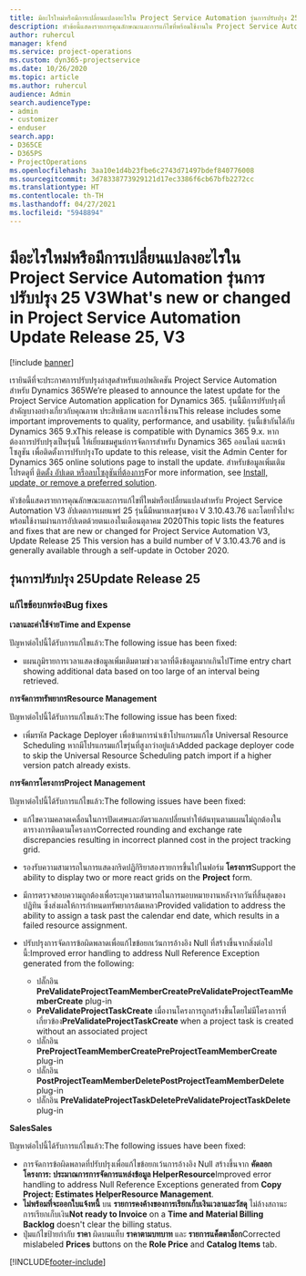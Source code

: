 ```yaml
---
title: มีอะไรใหม่หรือมีการเปลี่ยนแปลงอะไรใน Project Service Automation รุ่นการปรับปรุง 25 V3
description: หัวข้อนี้แสดงรายการคุณลักษณะและการแก้ไขที่พร้อมใช้งานใน Project Service Automation รุ่นการปรับปรุง 25 V3
author: ruhercul
manager: kfend
ms.service: project-operations
ms.custom: dyn365-projectservice
ms.date: 10/26/2020
ms.topic: article
ms.author: ruhercul
audience: Admin
search.audienceType:
- admin
- customizer
- enduser
search.app:
- D365CE
- D365PS
- ProjectOperations
ms.openlocfilehash: 3aa10e1d4b23fbe6c2743d71497bdef840776008
ms.sourcegitcommit: 3d78338773929121d17ec3386f6cb67bfb2272cc
ms.translationtype: HT
ms.contentlocale: th-TH
ms.lasthandoff: 04/27/2021
ms.locfileid: "5948894"
---
```

# <a name="whats-new-or-changed-in-project-service-automation-update-release-25-v3"></a><span data-ttu-id="50bd5-103">มีอะไรใหม่หรือมีการเปลี่ยนแปลงอะไรใน Project Service Automation รุ่นการปรับปรุง 25 V3</span><span class="sxs-lookup"><span data-stu-id="50bd5-103">What's new or changed in Project Service Automation Update Release 25, V3</span></span>

[!include [banner](../includes/psa-now-project-operations.md)]

<span data-ttu-id="50bd5-104">เรายินดีที่จะประกาศการปรับปรุงล่าสุดสำหรับแอปพลิเคชัน Project Service Automation สำหรับ Dynamics 365</span><span class="sxs-lookup"><span data-stu-id="50bd5-104">We’re pleased to announce the latest update for the Project Service Automation application for Dynamics 365.</span></span> <span data-ttu-id="50bd5-105">รุ่นนี้มีการปรับปรุงที่สำคัญบางอย่างเกี่ยวกับคุณภาพ ประสิทธิภาพ และการใช้งาน</span><span class="sxs-lookup"><span data-stu-id="50bd5-105">This release includes some important improvements to quality, performance, and usability.</span></span> <span data-ttu-id="50bd5-106">รุ่นนี้เข้ากันได้กับ Dynamics 365 9.x</span><span class="sxs-lookup"><span data-stu-id="50bd5-106">This release is compatible with Dynamics 365 9.x.</span></span> <span data-ttu-id="50bd5-107">หากต้องการปรับปรุงเป็นรุ่นนี้ ให้เยี่ยมชมศูนย์การจัดการสำหรับ Dynamics 365 ออนไลน์ และหน้าโซลูชัน เพื่อติดตั้งการปรับปรุง</span><span class="sxs-lookup"><span data-stu-id="50bd5-107">To update to this release, visit the Admin Center for Dynamics 365 online solutions page to install the update.</span></span> <span data-ttu-id="50bd5-108">สำหรับข้อมูลเพิ่มเติม โปรดดูที่ [ติดตั้ง อัปเดต หรือลบโซลูชันที่ต้องการ](/power-platform/admin/install-remove-preferred-solution)</span><span class="sxs-lookup"><span data-stu-id="50bd5-108">For more information, see [Install, update, or remove a preferred solution](/power-platform/admin/install-remove-preferred-solution).</span></span>

<span data-ttu-id="50bd5-109">หัวข้อนี้แสดงรายการคุณลักษณะและการแก้ไขที่ใหม่หรือเปลี่ยนแปลงสำหรับ Project Service Automation V3 อัปเดตการเผยแพร่ 25 รุ่นนี้มีหมายเลขรุ่นของ V 3.10.43.76 และโดยทั่วไปจะพร้อมใช้งานผ่านการอัปเดตด้วยตนเองในเดือนตุลาคม 2020</span><span class="sxs-lookup"><span data-stu-id="50bd5-109">This topic lists the features and fixes that are new or changed for Project Service Automation V3, Update Release 25 This version has a build number of V 3.10.43.76 and is generally available through a self-update in October 2020.</span></span>

## <a name="update-release-25"></a><span data-ttu-id="50bd5-110">รุ่นการปรับปรุง 25</span><span class="sxs-lookup"><span data-stu-id="50bd5-110">Update Release 25</span></span>

### <a name="bug-fixes"></a><span data-ttu-id="50bd5-111">แก้ไขข้อบกพร่อง</span><span class="sxs-lookup"><span data-stu-id="50bd5-111">Bug fixes</span></span>

<span data-ttu-id="50bd5-112">**เวลาและค่าใช้จ่าย**</span><span class="sxs-lookup"><span data-stu-id="50bd5-112">**Time and Expense**</span></span>

<span data-ttu-id="50bd5-113">ปัญหาต่อไปนี้ได้รับการแก้ไขแล้ว:</span><span class="sxs-lookup"><span data-stu-id="50bd5-113">The following issue has been fixed:</span></span>

- <span data-ttu-id="50bd5-114">แผนภูมิรายการเวลาแสดงข้อมูลเพิ่มเติมตามช่วงเวลาที่ดึงข้อมูลมากเกินไป</span><span class="sxs-lookup"><span data-stu-id="50bd5-114">Time entry chart showing additional data based on too large of an interval being retrieved.</span></span>

<span data-ttu-id="50bd5-115">**การจัดการทรัพยากร**</span><span class="sxs-lookup"><span data-stu-id="50bd5-115">**Resource Management**</span></span>

<span data-ttu-id="50bd5-116">ปัญหาต่อไปนี้ได้รับการแก้ไขแล้ว:</span><span class="sxs-lookup"><span data-stu-id="50bd5-116">The following issue has been fixed:</span></span>

- <span data-ttu-id="50bd5-117">เพิ่มรหัส Package Deployer เพื่อข้ามการนำเข้าโปรแกรมแก้ไข Universal Resource Scheduling หากมีโปรแกรมแก้ไขรุ่นที่สูงกว่าอยู่แล้ว</span><span class="sxs-lookup"><span data-stu-id="50bd5-117">Added package deployer code to skip the Universal Resource Scheduling patch import if a higher version patch already exists.</span></span>

<span data-ttu-id="50bd5-118">**การจัดการโครงการ**</span><span class="sxs-lookup"><span data-stu-id="50bd5-118">**Project Management**</span></span>

<span data-ttu-id="50bd5-119">ปัญหาต่อไปนี้ได้รับการแก้ไขแล้ว:</span><span class="sxs-lookup"><span data-stu-id="50bd5-119">The following issues have been fixed:</span></span>

- <span data-ttu-id="50bd5-120">แก้ไขความคลาดเคลื่อนในการปัดเศษและอัตราแลกเปลี่ยนทำให้ต้นทุนตามแผนไม่ถูกต้องในตารางการติดตามโครงการ</span><span class="sxs-lookup"><span data-stu-id="50bd5-120">Corrected rounding and exchange rate discrepancies resulting in incorrect planned cost in the project tracking grid.</span></span>
- <span data-ttu-id="50bd5-121">รองรับความสามารถในการแสดงกริดปฏิกิริยาสองรายการขึ้นไปในฟอร์ม **โครงการ**</span><span class="sxs-lookup"><span data-stu-id="50bd5-121">Support the ability to display two or more react grids on the **Project** form.</span></span>
- <span data-ttu-id="50bd5-122">มีการตรวจสอบความถูกต้องเพื่อระบุความสามารถในการมอบหมายงานหลังจากวันที่สิ้นสุดของปฏิทิน ซึ่งส่งผลให้การกำหนดทรัพยากรล้มเหลว</span><span class="sxs-lookup"><span data-stu-id="50bd5-122">Provided validation to address the ability to assign a task past the calendar end date, which results in a failed resource assignment.</span></span>
- <span data-ttu-id="50bd5-123">ปรับปรุงการจัดการข้อผิดพลาดเพื่อแก้ไขข้อยกเว้นการอ้างอิง Null ที่สร้างขึ้นจากสิ่งต่อไปนี้:</span><span class="sxs-lookup"><span data-stu-id="50bd5-123">Improved error handling to address Null Reference Exception generated from the following:</span></span>

    - <span data-ttu-id="50bd5-124">ปลั๊กอิน **PreValidateProjectTeamMemberCreate**</span><span class="sxs-lookup"><span data-stu-id="50bd5-124">**PreValidateProjectTeamMemberCreate** plug-in</span></span>
    - <span data-ttu-id="50bd5-125">**PreValidateProjectTaskCreate** เมื่องานโครงการถูกสร้างขึ้นโดยไม่มีโครงการที่เกี่ยวข้อง</span><span class="sxs-lookup"><span data-stu-id="50bd5-125">**PreValidateProjectTaskCreate** when a project task is created without an associated project</span></span>
    - <span data-ttu-id="50bd5-126">ปลั๊กอิน **PreProjectTeamMemberCreate**</span><span class="sxs-lookup"><span data-stu-id="50bd5-126">**PreProjectTeamMemberCreate** plug-in</span></span>
    - <span data-ttu-id="50bd5-127">ปลั๊กอิน **PostProjectTeamMemberDelete**</span><span class="sxs-lookup"><span data-stu-id="50bd5-127">**PostProjectTeamMemberDelete** plug-in</span></span>
    - <span data-ttu-id="50bd5-128">ปลั๊กอิน **PreValidateProjectTaskDelete**</span><span class="sxs-lookup"><span data-stu-id="50bd5-128">**PreValidateProjectTaskDelete** plug-in</span></span>

<span data-ttu-id="50bd5-129">**Sales**</span><span class="sxs-lookup"><span data-stu-id="50bd5-129">**Sales**</span></span>

<span data-ttu-id="50bd5-130">ปัญหาต่อไปนี้ได้รับการแก้ไขแล้ว:</span><span class="sxs-lookup"><span data-stu-id="50bd5-130">The following issues have been fixed:</span></span>

- <span data-ttu-id="50bd5-131">การจัดการข้อผิดพลาดที่ปรับปรุงเพื่อแก้ไขข้อยกเว้นการอ้างอิง Null สร้างขึ้นจาก **คัดลอกโครงการ: ประมาณการการจัดการแหล่งข้อมูล HelperResource**</span><span class="sxs-lookup"><span data-stu-id="50bd5-131">Improved error handling to address Null Reference Exceptions generated from **Copy Project: Estimates HelperResource Management**.</span></span>
- <span data-ttu-id="50bd5-132">**ไม่พร้อมที่จะออกใบแจ้งหนี้** บน **รายการคงค้างของการเรียกเก็บเงินเวลาและวัสดุ** ไม่ล้างสถานะการเรียกเก็บเงิน</span><span class="sxs-lookup"><span data-stu-id="50bd5-132">**Not ready to Invoice** on a **Time and Material Billing Backlog** doesn't clear the billing status.</span></span>
- <span data-ttu-id="50bd5-133">ปุ่มแก้ไขป้ายกำกับ **ราคา** ผิดบนแท็บ **ราคาตามบทบาท** และ **รายการแค็ตตาล็อก**</span><span class="sxs-lookup"><span data-stu-id="50bd5-133">Corrected mislabeled **Prices** buttons on the **Role Price** and **Catalog Items** tab.</span></span>


[!INCLUDE[footer-include](../includes/footer-banner.md)]
